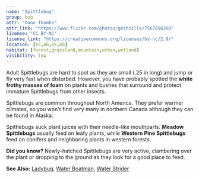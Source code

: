 ```yaml
---
name: "Spittlebug"
group: bug
attr: "Dann Thombs"
attr_link: "https://www.flickr.com/photos/goshzilla/7567856260"
license: "CC BY-NC"
license_link: "https://creativecommons.org/licenses/by-nc/2.0/"
location: [bc,ab,sk,mb]
habitat: [forest,grassland,mountain,urban,wetland]
visibility: low
---
```

Adult Spittlebugs are hard to spot as they are small (.25 in long) and jump or fly very fast when disturbed. However, you have probably spotted the **white frothy masses of foam** on plants and bushes that surround and protect immature Spittlebugs from other insects.

Spittlebugs are common throughout North America. They prefer warmer climates, so you won't find very many in northern Canada although they can be found in Alaska.

Spittlebugs suck plant juices with their needle-like mouthparts. **Meadow Spittlebugs** usually feed on leafy plants, while **Western Pine Spittlebugs** feed on conifers and neighboring plants in western forests.

**Did you know?** Newly-hatched Spittlebugs are very active, clambering over the plant or dropping to the ground as they look for a good place to feed.

<!-- generated, do not edit -->
**See Also:**
[Ladybug](/insects/ladybug/),
[Water Boatman](/insects/watboat/),
[Water Strider](/insects/watstrid/)
